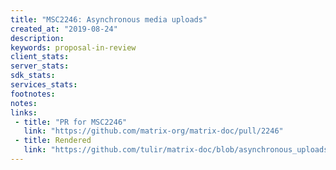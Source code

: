 ```yaml
---
title: "MSC2246: Asynchronous media uploads"
created_at: "2019-08-24"
description:
keywords: proposal-in-review
client_stats:
server_stats:
sdk_stats:
services_stats:
footnotes:
notes:
links:
 - title: "PR for MSC2246"
   link: "https://github.com/matrix-org/matrix-doc/pull/2246"
 - title: Rendered
   link: "https://github.com/tulir/matrix-doc/blob/asynchronous_uploads/proposals/2246-asynchronous-uploads.md"
---
```


